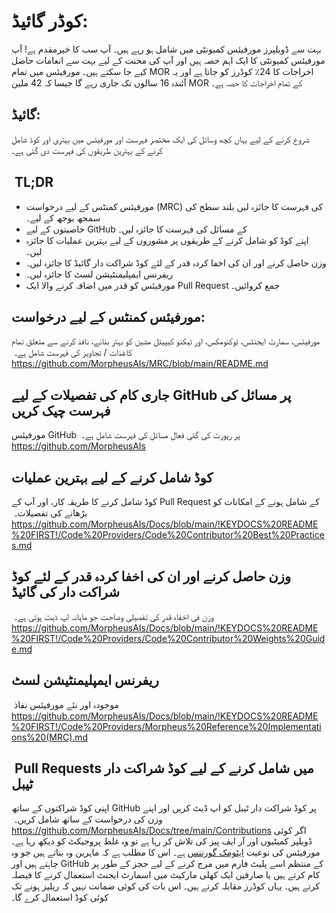 # کوڈر گائیڈ:
بہت سے ڈویلپرز مورفیئس کمیونٹی میں شامل ہو رہے ہیں۔ آپ سب کا خیرمقدم ہے!
آپ مورفیئس کمیونٹی کا ایک اہم حصہ ہیں اور آپ کی محنت کے لیے بہت سے انعامات حاصل کیے جا سکتے ہیں۔
مورفیئس میں تمام MOR اخراجات کا 24٪ کوڈرز کو جاتا ہے اور یہ آئندہ 16 سالوں تک جاری رہے گا جیسا کہ 42 ملین MOR کے تمام اخراجات کا حصہ ہے۔
## گائیڈ:
شروع کرنے کے لیے یہاں کچھ وسائل کی ایک مختصر فہرست اور مورفیئس میں بہتری اور کوڈ شامل کرنے کے بہترین طریقوں کی فہرست دی گئی ہے۔
## &rlm; TL;DR
- مورفیئس کمنٹس کے لیے درخواست (MRC) کی فہرست کا جائزہ لیں بلند سطح کی سمجھ بوجھ کے لیے۔
- خاصیتوں کے لیے GitHub کے مسائل کی فہرست کا جائزہ لیں۔
- اپنے کوڈ کو شامل کرنے کے طریقوں پر مشوروں کے لیے بہترین عملیات کا جائزہ لیں۔
- وزن حاصل کرنے اور ان کی اخفا کردہ قدر کے لئے کوڈ شراکت دار گائیڈ کا جائزہ لیں۔
- ریفرنس ایمپلیمنٹیشن لسٹ کا جائزہ لیں۔
- مورفیئس کو قدر میں اضافہ کرنے والا ایک Pull Request جمع کروائیں۔
## مورفیئس کمنٹس کے لیے درخواست:
مورفیئس، سمارٹ ایجنٹس، ٹوکنومکس، اور ٹیکنو کیپیٹل مشین کو بہتر بنانے، نافذ کرنے سے متعلق تمام کاغذات / تجاویز کی فہرست شامل ہے۔
&rlm; https://github.com/MorpheusAIs/MRC/blob/main/README.md
## جاری کام کی تفصیلات کے لیے GitHub پر مسائل کی فہرست چیک کریں
مورفیئس GitHub پر رپورٹ کی گئی فعال مسائل کی فہرست شامل ہے۔
&rlm; https://github.com/MorpheusAIs
## کوڈ شامل کرنے کے لیے بہترین عملیات
کوڈ شامل کرنے کا طریقہ کار، اور آپ کے Pull Request کے شامل ہونے کے امکانات کو بڑھانے کی تفصیلات۔
&rlm; https://github.com/MorpheusAIs/Docs/blob/main/!KEYDOCS%20README%20FIRST!/Code%20Providers/Code%20Contributor%20Best%20Practices.md
## وزن حاصل کرنے اور ان کی اخفا کردہ قدر کے لئے کوڈ شراکت دار کی گائیڈ
وزن فی اخفاء قدر کی تفصیلی وضاحت جو ماہانہ اپ ڈیٹ ہوتی ہے۔
&rlm; https://github.com/MorpheusAIs/Docs/blob/main/!KEYDOCS%20README%20FIRST!/Code%20Providers/Code%20Contributor%20Weights%20Guide.md
## ریفرنس ایمپلیمنٹیشن لسٹ
موجودہ اور نئے مورفیئس نفاذ
&rlm; https://github.com/MorpheusAIs/Docs/blob/main/!KEYDOCS%20README%20FIRST!/Code%20Providers/Morpheus%20Reference%20Implementations%20(MRC).md
## &rlm; Pull Requests میں شامل کرنے کے لیے کوڈ شراکت دار ٹیبل
اپنی کوڈ شراکتوں کے ساتھ GitHub پر کوڈ شراکت دار ٹیبل کو اپ ڈیٹ کریں اور اپنے وزن کی درخواست کے ساتھ شامل کریں۔
&rlm; https://github.com/MorpheusAIs/Docs/tree/main/Contributions
اگر کوئی ڈویلپر کمیٹیوں اور آر ایف پیز کی تلاش کر رہا ہے تو وہ غلط پروجیکٹ کو دیکھ رہا ہے۔ مورفیئس کی نوعیت [ایٹومک گورننس](https://github.com/MorpheusAIs/Docs/blob/main/!KEYDOCS%20README%20FIRST!/Capital%20Providers%2C%20MOR20%2C%20TCM/Techno%20Capital%20Machine%20(TCM).md#atomic-governance) ہے۔ اس کا مطلب ہے کہ ماہرین وہ بناتے ہیں جو وہ چاہتے ہیں اور GitHub کے منتظم اسے پلیٹ فارم میں مرج کرنے کے لیے ججز کے طور پر کام کرتے ہیں یا صارفین ایک کھلی مارکیٹ میں اسمارٹ ایجنٹ استعمال کرنے کا فیصلہ کرتے ہیں۔ یہاں کوڈرز مقابلہ کرتے ہیں۔ اس بات کی کوئی ضمانت نہیں کہ ریلیز ہونے تک کوئی کوڈ استعمال کرے گا۔
